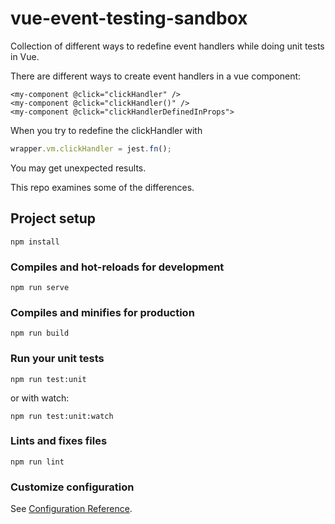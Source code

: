 # vue-event-testing-sandbox

Collection of different ways to redefine event handlers while doing unit tests in Vue.

There are different ways to create event handlers in a vue component:
```vue
<my-component @click="clickHandler" />
<my-component @click="clickHandler()" />
<my-component @click="clickHandlerDefinedInProps">
```
When you try to redefine the clickHandler with
```javascript
wrapper.vm.clickHandler = jest.fn();
```
You may get unexpected results.

This repo examines some of the differences.

## Project setup
```
npm install
```

### Compiles and hot-reloads for development
```
npm run serve
```

### Compiles and minifies for production
```
npm run build
```

### Run your unit tests
```
npm run test:unit
```
or with watch:
```
npm run test:unit:watch
```


### Lints and fixes files
```
npm run lint
```

### Customize configuration
See [Configuration Reference](https://cli.vuejs.org/config/).
